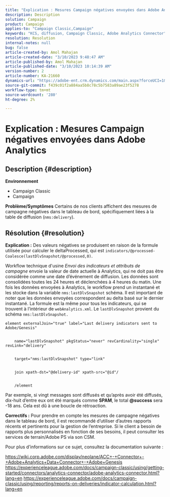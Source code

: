 ```yaml
---
title: "Explication : Mesures Campaign négatives envoyées dans Adobe Analytics"
description: Description
solution: Campaign
product: Campaign
applies-to: "Campaign Classic,Campaign"
keywords: "KCS, diffusion, Campaign Classic, Adobe Analytics Connector"
resolution: Resolution
internal-notes: null
bug: false
article-created-by: Amol Mahajan
article-created-date: "3/10/2023 9:48:47 AM"
article-published-by: Amol Mahajan
article-published-date: "3/10/2023 10:14:39 AM"
version-number: 2
article-number: KA-21660
dynamics-url: "https://adobe-ent.crm.dynamics.com/main.aspx?forceUCI=1&pagetype=entityrecord&etn=knowledgearticle&id=41f1a0bd-28bf-ed11-83ff-6045bd006268"
source-git-commit: f439c01f2a884aa5b8c78c5b7583a89ae23f5278
workflow-type: tm+mt
source-wordcount: '280'
ht-degree: 2%

---
```


# Explication : Mesures Campaign négatives envoyées dans Adobe Analytics

## Description {#description}

<b>Environnement</b>
- Campaign Classic
- Campaign



<b>Problème/Symptômes</b>
Certains de nos clients affichent des mesures de campagne négatives dans le tableau de bord, spécifiquement liées à la table de diffusion (`nms:delivery`).


## Résolution {#resolution}

<b>Explication :</b>
Des valeurs négatives se produisent en raison de la formule utilisée pour calculer le deltaProcessed, qui est `indicators/@processed-Coalesce(lastDlvSnapshot/@processed,0)`.

Workflow technique d&#39;usine *Envoi des indicateurs et attributs de campagne* envoie la valeur de date actuelle à Analytics, qui ne doit pas être considérée comme une date d’événement de diffusion. Les données sont consolidées toutes les 24 heures et déclenchées à 4 heures du matin. Une fois les données envoyées à Analytics, le workflow prend un instantané et les stocke dans la variable `nms:lastDlvSnapshot` schéma. Il est important de noter que les données envoyées correspondent au delta basé sur le dernier instantané. La formule est la même pour tous les indicateurs, qui se trouvent à l’intérieur de `webAnalytics.xml`. Le `lastDlvSnapshot` provient du schéma `nms:lastDlvSnapshot.`




```
element externalJoin="true" label="Last delivery indicators sent to Adobe/Genesis"


    name="lastDlvSnapshot" pkgStatus="never" revCardinality="single" revLink="delivery"


    target="nms:lastDlvSnapshot" type="link"


    join xpath-dst="@delivery-id" xpath-src="@id"/


    /element
```


Par exemple, si vingt messages sont diffusés et qu’après avoir été diffusés, dix-huit d’entre eux ont été marqués comme <b>SPAM</b>, le total <b>@success</b> sera -18 ans. Cela est dû à une boucle de rétroaction.

<b>Correctifs :</b>
Pour prendre en compte les mesures de campagne négatives dans le tableau de bord, il est recommandé d’utiliser d’autres rapports récents et pertinents pour la gestion de l’entreprise. Si le client a besoin de rapports plus personnalisés en fonction de ses besoins, il peut consulter les services de terrain/Adobe PS via son CSM.

Pour plus d’informations sur ce sujet, consultez la documentation suivante :

https://wiki.corp.adobe.com/display/neolane/ACC+-+Connector+-+Adobe+Analytics+Data+Connector+-+Adobe+Genesis https://experienceleague.adobe.com/docs/campaign-classic/using/getting-started/connectors/analytics-connector/adobe-analytics-connector.html?lang=en https://experienceleague.adobe.com/docs/campaign-classic/using/reporting/reports-on-deliveries/indicator-calculation.html?lang=en
